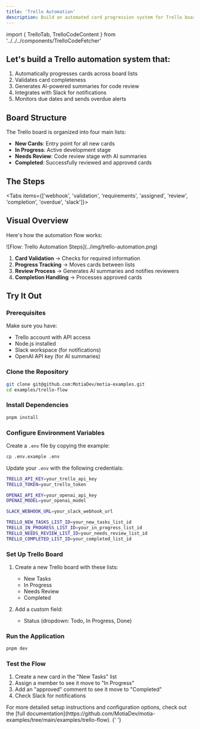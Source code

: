 ```yaml
---
title: 'Trello Automation'
description: Build an automated card progression system for Trello boards with AI-powered summaries
---
```


import { TrelloTab, TrelloCodeContent } from '../../../components/TrelloCodeFetcher'

## Let's build a Trello automation system that:

1. Automatically progresses cards across board lists
2. Validates card completeness
3. Generates AI-powered summaries for code review
4. Integrates with Slack for notifications
5. Monitors due dates and sends overdue alerts

## Board Structure

The Trello board is organized into four main lists:

- **New Cards**: Entry point for all new cards
- **In Progress**: Active development stage
- **Needs Review**: Code review stage with AI summaries
- **Completed**: Successfully reviewed and approved cards

## The Steps

<Folder name="steps" defaultOpen>
  <File name="trello-webhook.step.ts" />
  <File name="trello-webhook-validation.step.ts" />
  <File name="validate-card-requirements.step.ts" />
  <File name="start-assigned-card.step.ts" />
  <File name="mark-card-for-review.step.ts" />
  <File name="complete-approved-card.step.ts" />
  <File name="check-overdue-cards.step.ts" />
  <File name="slack-notifier.step.ts" />
</Folder>

<Tabs items={['webhook', 'validation', 'requirements', 'assigned', 'review', 'completion', 'overdue', 'slack']}>
  <TrelloTab tab="webhook" value="trello-webhook" />
  <TrelloTab tab="validation" value="trello-webhook-validation" />
  <TrelloTab tab="requirements" value="validate-card-requirements" />
  <TrelloTab tab="assigned" value="start-assigned-card" />
  <TrelloTab tab="review" value="mark-card-for-review" />
  <TrelloTab tab="completion" value="complete-approved-card" />
  <TrelloTab tab="overdue" value="check-overdue-cards" />
  <TrelloTab tab="slack" value="slack-notifier" />
</Tabs>

## Visual Overview

Here's how the automation flow works:

<div className="my-8">![Flow: Trello Automation Steps](../img/trello-automation.png)</div>

1. **Card Validation** → Checks for required information
2. **Progress Tracking** → Moves cards between lists
3. **Review Process** → Generates AI summaries and notifies reviewers
4. **Completion Handling** → Processes approved cards

## Try It Out

<Steps>

### Prerequisites

Make sure you have:

- Trello account with API access
- Node.js installed
- Slack workspace (for notifications)
- OpenAI API key (for AI summaries)

### Clone the Repository

```bash
git clone git@github.com:MotiaDev/motia-examples.git
cd examples/trello-flow
```

### Install Dependencies

```bash
pnpm install
```

### Configure Environment Variables

Create a `.env` file by copying the example:

```bash
cp .env.example .env
```

Update your `.env` with the following credentials:

```bash
TRELLO_API_KEY=your_trello_api_key
TRELLO_TOKEN=your_trello_token

OPENAI_API_KEY=your_openai_api_key
OPENAI_MODEL=your_openai_model

SLACK_WEBHOOK_URL=your_slack_webhook_url

TRELLO_NEW_TASKS_LIST_ID=your_new_tasks_list_id
TRELLO_IN_PROGRESS_LIST_ID=your_in_progress_list_id
TRELLO_NEEDS_REVIEW_LIST_ID=your_needs_review_list_id
TRELLO_COMPLETED_LIST_ID=your_completed_list_id
```

### Set Up Trello Board

1. Create a new Trello board with these lists:

   - New Tasks
   - In Progress
   - Needs Review
   - Completed

2. Add a custom field:
   - Status (dropdown: Todo, In Progress, Done)

### Run the Application

```bash
pnpm dev
```

### Test the Flow

1. Create a new card in the "New Tasks" list
2. Assign a member to see it move to "In Progress"
3. Add an "approved" comment to see it move to "Completed"
4. Check Slack for notifications

</Steps>

<Callout type="info">
  For more detailed setup instructions and configuration options, check out the [full
  documentation](https://github.com/MotiaDev/motia-examples/tree/main/examples/trello-flow).
</Callout>{' '}
